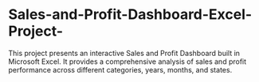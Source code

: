 # Sales-and-Profit-Dashboard-Excel-Project-
This project presents an interactive Sales and Profit Dashboard built in Microsoft Excel. It provides a comprehensive analysis of sales and profit performance across different categories, years, months, and states. 
